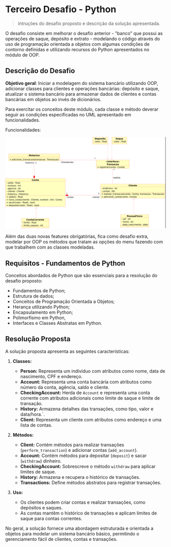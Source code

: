 # Terceiro Desafio - Python

> Intruções do desafio proposto e descrição da solução apresentada.

O desafio consiste em melhorar o desafio anterior - "banco" que possui as operações de saque, depósito e extrato - modelando o código através do uso de programação orientada a objetos com algumas condições de contorno definidas e utilizando recursos do Python apresentados no módulo de OOP.

## Descrição do Desafio

**Objetivo geral**: Iniciar a modelagem do sistema bancário utilizando OOP, adicionar classes para clientes e operações bancárias: depósito e saque, atualizar o sistema bancário para armazenar dados de clientes e contas bancárias em objetos ao invés de dicionários.

Para exercitar os conceitos deste módulo, cada classe e método deverar seguir as condições especificadas no UML apresentado em funcionalidades.

Funcionalidades:

![alt text](uml.png)

Além das duas novas features obrigatórias, fica como desafio extra, modelar por OOP os métodos que tratam as opções do menu fazendo com que trabalhem com as classes modeladas.

## Requisitos - Fundamentos de Python

Conceitos abordados de Python que são essenciais para a resolução do desafio proposto:

- Fundamentos de Python;
- Estrutura de dados;
- Conceitos de Programação Orientada a Objetos;
- Herança utilizando Python;
- Encapsulamento em Python;
- Polimorfismo em Python,
- Interfaces e Classes Abstratas em Python.

## Resolução Proposta

A solução proposta apresenta as seguintes características:

1. **Classes:**
   - **Person:** Representa um indivíduo com atributos como nome, data de nascimento, CPF e endereço.
   - **Account:** Representa uma conta bancária com atributos como número da conta, agência, saldo e cliente.
   - **CheckingAccount:** Herda de `Account` e representa uma conta corrente com atributos adicionais como limite de saque e limite de transação.
   - **History:** Armazena detalhes das transações, como tipo, valor e data/hora.`.
   - **Client:** Representa um cliente com atributos como endereço e uma lista de contas.

2. **Métodos:**
   - **Client:** Contém métodos para realizar transações (`perform_transaction`) e adicionar contas (`add_account`).
   - **Account:** Contém métodos para depositar (`deposit`) e sacar (`withdraw`) dinheiro.
   - **CheckingAccount:** Sobrescreve o método `withdraw` para aplicar limites de saque.
   - **History:** Armazena e recupera o histórico de transações.
   - **Transactions:** Define métodos abstratos para registrar transações.

3. **Uso:**
   - Os clientes podem criar contas e realizar transações, como depósitos e saques.
   - As contas mantêm o histórico de transações e aplicam limites de saque para contas correntes.

No geral, a solução fornece uma abordagem estruturada e orientada a objetos para modelar um sistema bancário básico, permitindo o gerenciamento fácil de clientes, contas e transações.
